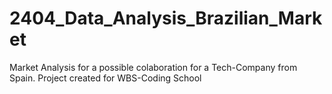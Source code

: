 # 2404_Data_Analysis_Brazilian_Market
Market Analysis for a possible colaboration for a Tech-Company from Spain. Project created for WBS-Coding School

